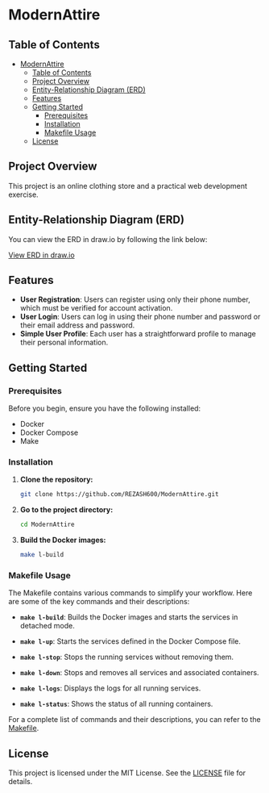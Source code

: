 # ModernAttire

## Table of Contents

- [ModernAttire](#modernattire)
  - [Table of Contents](#table-of-contents)
  - [Project Overview](#project-overview)
  - [Entity-Relationship Diagram (ERD)](#entity-relationship-diagram-erd)
  - [Features](#features)
  - [Getting Started](#getting-started)
    - [Prerequisites](#prerequisites)
    - [Installation](#installation)
    - [Makefile Usage](#makefile-usage)
  - [License](#license)



## Project Overview

This project is an online clothing store and a practical web development exercise.


## Entity-Relationship Diagram (ERD)

You can view the ERD in draw.io by following the link below:

[View ERD in draw.io](https://viewer.diagrams.net/?tags=%7B%7D&lightbox=1&target=blank&highlight=0000ff&layers=1&nav=1&title=ModernAttire.drawio#Uhttps%3A%2F%2Fdrive.google.com%2Fuc%3Fid%3D1OmqKRK3yz30yio26DFVY6PWpaAafJrdm%26export%3Ddownload)




## Features

- **User Registration**: Users can register using only their phone number, which must be verified for account activation.
- **User Login**: Users can log in using their phone number and password or their email address and password.
- **Simple User Profile**: Each user has a straightforward profile to manage their personal information.




## Getting Started

### Prerequisites

Before you begin, ensure you have the following installed:

- Docker
- Docker Compose
- Make


### Installation

1. **Clone the repository:**

   ```bash
   git clone https://github.com/REZASH600/ModernAttire.git
   ```

2. **Go to the project directory:**
   ‍‍‍‍
   ```bash
   cd ModernAttire
   ```

3. **Build the Docker images:**
   ```bash
   make l-build
   ```

### Makefile Usage

The Makefile contains various commands to simplify your workflow. Here are some of the key commands and their descriptions:

- **`make l-build`**: Builds the Docker images and starts the services in detached mode.
  
- **`make l-up`**: Starts the services defined in the Docker Compose file.
  
- **`make l-stop`**: Stops the running services without removing them.
  
- **`make l-down`**: Stops and removes all services and associated containers.
  
- **`make l-logs`**: Displays the logs for all running services.
  
- **`make l-status`**: Shows the status of all running containers.
  
For a complete list of commands and their descriptions, you can refer to the [Makefile](./Makefile).

## License

This project is licensed under the MIT License. See the [LICENSE](LICENSE) file for details.



